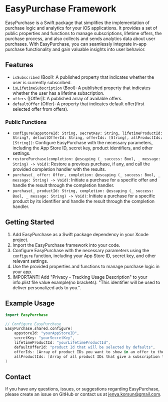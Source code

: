 # EasyPurchase Framework

EasyPurchase is a Swift package that simplifies the implementation of purchase logic and analytics for your iOS applications. It provides a set of public properties and functions to manage subscriptions, lifetime offers, the purchase process, and also collects and sends analytics data about user purchases. With EasyPurchase, you can seamlessly integrate in-app purchase functionality and gain valuable insights into user behavior.

## Features

- `isSubscribed` (Bool): A published property that indicates whether the user is currently subscribed.
- `isLifetimeSubscription` (Bool): A published property that indicates whether the user has a lifetime subscription.
- `offers` ([Offer]): A published array of available offers.
- `defaultOffer` (Offer): A property that indicates default offer(first selected offer from offers).

### Public Functions

- `configure(appstoreId: String, secretKey: String, lifetimeProductId: String?, defaultOfferId: String, offerIds: [String], allProductIds: [String])`: Configure EasyPurchase with the necessary parameters, including the App Store ID, secret key, product identifiers, and other settings.
- `restorePurchase(completion: @escaping (_ success: Bool, _ message: String) -> Void)`: Restore a previous purchase, if any, and call the provided completion handler with the results.
- `purchase(_ offer: Offer, completion: @escaping (_ success: Bool, _ message: String) -> Void)`: Initiate a purchase for a specific offer and handle the result through the completion handler.
- `purchase(_ productId: String, completion: @escaping (_ success: Bool, _ message: String) -> Void)`: Initiate a purchase for a specific product by its identifier and handle the result through the completion handler.

## Getting Started

1. Add EasyPurchase as a Swift package dependency in your Xcode project.
2. Import the EasyPurchase framework into your code.
3. Configure EasyPurchase with the necessary parameters using the `configure` function, including your App Store ID, secret key, and other relevant settings.
4. Use the provided properties and functions to manage purchase logic in your app.
5. IMPORTANT! Add "Privacy - Tracking Usage Description" to your info.plist file 
value example(no brackets): "This identifier will be used to deliver personalized ads to you.".

## Example Usage

```swift
import EasyPurchase

// Configure EasyPurchase
EasyPurchase.shared.configure(
    appstoreId: "yourAppStoreID",
    secretKey: "yourSecretKey",
    lifetimeProductId: "yourLifetimeProductId",
    defaultOfferId: "product Id that will be selected by defaults",
    offerIds: [Array of product IDs you want to show in an offer to the user],
    allProductIds: [Array of all product IDs that give a subscription to the user]
)

```

## Contact
If you have any questions, issues, or suggestions regarding EasyPurchase, please create an issue on GitHub or contact us at jenya.korsun@gmail.com.
